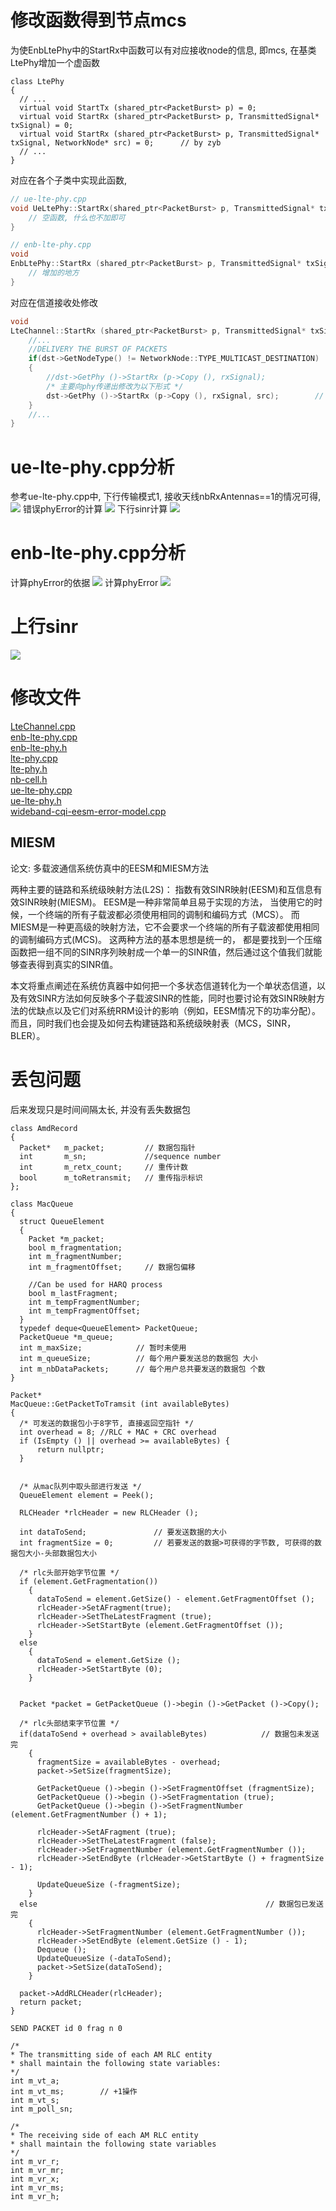 # 修改函数得到节点mcs #

为使EnbLtePhy中的StartRx中函数可以有对应接收node的信息, 即mcs, 在基类LtePhy增加一个虚函数
```
class LtePhy
{
  // ...
  virtual void StartTx (shared_ptr<PacketBurst> p) = 0;
  virtual void StartRx (shared_ptr<PacketBurst> p, TransmittedSignal* txSignal) = 0;
  virtual void StartRx (shared_ptr<PacketBurst> p, TransmittedSignal* txSignal, NetworkNode* src) = 0;		// by zyb
  // ...
}
```

对应在各个子类中实现此函数, 
```C++
// ue-lte-phy.cpp
void UeLtePhy::StartRx(shared_ptr<PacketBurst> p, TransmittedSignal* txSignal, NetworkNode* src) {	// by zyb
    // 空函数, 什么也不加即可
}

// enb-lte-phy.cpp
void
EnbLtePhy::StartRx (shared_ptr<PacketBurst> p, TransmittedSignal* txSignal, NetworkNode* src) {
    // 增加的地方
}
```

对应在信道接收处修改
```C++
void
LteChannel::StartRx (shared_ptr<PacketBurst> p, TransmittedSignal* txSignal, NetworkNode* src) {
    //...
    //DELIVERY THE BURST OF PACKETS
    if(dst->GetNodeType() != NetworkNode::TYPE_MULTICAST_DESTINATION)
    {
        //dst->GetPhy ()->StartRx (p->Copy (), rxSignal);
        /* 主要向phy传递出修改为以下形式 */
        dst->GetPhy ()->StartRx (p->Copy (), rxSignal, src);		// by zyb
    }
    //...
}
```

# ue-lte-phy.cpp分析 #

参考ue-lte-phy.cpp中, 下行传输模式1, 接收天线nbRxAntennas==1的情况可得, 
![](https://github.com/wu0hgl/note_pic/blob/master/1.png)
错误phyError的计算
![](https://github.com/wu0hgl/note_pic/blob/master/2.png)
下行sinr计算
![](https://github.com/wu0hgl/note_pic/blob/master/5.png)

# enb-lte-phy.cpp分析 #

计算phyError的依据
![](https://github.com/wu0hgl/note_pic/blob/master/3.png)
计算phyError
![](https://github.com/wu0hgl/note_pic/blob/master/4.png)

# 上行sinr #

![](https://github.com/wu0hgl/note_pic/blob/master/6.png)


# 修改文件 #

[LteChannel.cpp](https://github.com/wu0hgl/note_pic/blob/master/LteChannel.cpp)  
[enb-lte-phy.cpp](https://github.com/wu0hgl/note_pic/blob/master/enb-lte-phy.cpp)  
[enb-lte-phy.h](https://github.com/wu0hgl/note_pic/blob/master/enb-lte-phy.h)  
[lte-phy.cpp](https://github.com/wu0hgl/note_pic/blob/master/lte-phy.cpp)  
[lte-phy.h](https://github.com/wu0hgl/note_pic/blob/master/lte-phy.h)  
[nb-cell.h](https://github.com/wu0hgl/note_pic/blob/master/nb-cell.h)  
[ue-lte-phy.cpp](https://github.com/wu0hgl/note_pic/blob/master/ue-lte-phy.cpp)  
[ue-lte-phy.h](https://github.com/wu0hgl/note_pic/blob/master/ue-lte-phy.h)  
[wideband-cqi-eesm-error-model.cpp](https://github.com/wu0hgl/note_pic/blob/master/wideband-cqi-eesm-error-model.cpp)  


## MIESM ##

论文: 多载波通信系统仿真中的EESM和MIESM方法

两种主要的链路和系统级映射方法(L2S)： 指数有效SINR映射(EESM)和互信息有效SINR映射(MIESM)。 EESM是一种非常简单且易于实现的方法， 当使用它的时候，一个终端的所有子载波都必须使用相同的调制和编码方式（MCS）。 而MIESM是一种更高级的映射方法，它不会要求一个终端的所有子载波都使用相同的调制编码方式(MCS)。 这两种方法的基本思想是统一的， 都是要找到一个压缩函数把一组不同的SINR序列映射成一个单一的SINR值，然后通过这个值我们就能够查表得到真实的SINR值。

本文将重点阐述在系统仿真器中如何把一个多状态信道转化为一个单状态信道，以及有效SINR方法如何反映多个子载波SINR的性能，同时也要讨论有效SINR映射方法的优缺点以及它们对系统RRM设计的影响（例如，EESM情况下的功率分配）。而且，同时我们也会提及如何去构建链路和系统级映射表（MCS，SINR，BLER）。




# 丢包问题 #

后来发现只是时间间隔太长, 并没有丢失数据包

```
class AmdRecord
{
  Packet*   m_packet;         // 数据包指针
  int       m_sn;             //sequence number
  int       m_retx_count;     // 重传计数
  bool      m_toRetransmit;   // 重传指示标识
};
```

```
class MacQueue
{
  struct QueueElement
  {
    Packet *m_packet;
    bool m_fragmentation;
    int m_fragmentNumber;
    int m_fragmentOffset;     // 数据包偏移

    //Can be used for HARQ process
    bool m_lastFragment;
    int m_tempFragmentNumber;
    int m_tempFragmentOffset;
  }
  typedef deque<QueueElement> PacketQueue;
  PacketQueue *m_queue;
  int m_maxSize;            // 暂时未使用
  int m_queueSize;          // 每个用户要发送总的数据包 大小
  int m_nbDataPackets;      // 每个用户总共要发送的数据包 个数
}
```


```
Packet*
MacQueue::GetPacketToTramsit (int availableBytes)
{
  /* 可发送的数据包小于8字节, 直接返回空指针 */
  int overhead = 8; //RLC + MAC + CRC overhead
  if (IsEmpty () || overhead >= availableBytes) {
      return nullptr;
  }


  /* 从mac队列中取头部进行发送 */
  QueueElement element = Peek();

  RLCHeader *rlcHeader = new RLCHeader ();

  int dataToSend;               // 要发送数据的大小
  int fragmentSize = 0;         // 若要发送的数据>可获得的字节数, 可获得的数据包大小-头部数据包大小

  /* rlc头部开始字节位置 */
  if (element.GetFragmentation())
    {
      dataToSend = element.GetSize() - element.GetFragmentOffset ();
      rlcHeader->SetAFragment(true);
      rlcHeader->SetTheLatestFragment (true);
      rlcHeader->SetStartByte (element.GetFragmentOffset ());
    }
  else
    {
      dataToSend = element.GetSize ();
      rlcHeader->SetStartByte (0);
    }

  
  Packet *packet = GetPacketQueue ()->begin ()->GetPacket ()->Copy();

  /* rlc头部结束字节位置 */
  if(dataToSend + overhead > availableBytes)            // 数据包未发送完 
    {
      fragmentSize = availableBytes - overhead;
      packet->SetSize(fragmentSize);

      GetPacketQueue ()->begin ()->SetFragmentOffset (fragmentSize);
      GetPacketQueue ()->begin ()->SetFragmentation (true);
      GetPacketQueue ()->begin ()->SetFragmentNumber (element.GetFragmentNumber () + 1);

      rlcHeader->SetAFragment (true);
      rlcHeader->SetTheLatestFragment (false);
      rlcHeader->SetFragmentNumber (element.GetFragmentNumber ());
      rlcHeader->SetEndByte (rlcHeader->GetStartByte () + fragmentSize - 1);

      UpdateQueueSize (-fragmentSize);
    }
  else                                                   // 数据包已发送完
    {
      rlcHeader->SetFragmentNumber (element.GetFragmentNumber ());
      rlcHeader->SetEndByte (element.GetSize () - 1);
      Dequeue ();
      UpdateQueueSize (-dataToSend);
      packet->SetSize(dataToSend);
    }

  packet->AddRLCHeader(rlcHeader);
  return packet;
}
```
```
SEND PACKET id 0 frag n 0

/*
* The transmitting side of each AM RLC entity
* shall maintain the following state variables:
*/
int m_vt_a;
int m_vt_ms;        // +1操作
int m_vt_s;
int m_poll_sn;

/*
* The receiving side of each AM RLC entity
* shall maintain the following state variables
*/
int m_vr_r;
int m_vr_mr;
int m_vr_x;
int m_vr_ms;
int m_vr_h;
```


